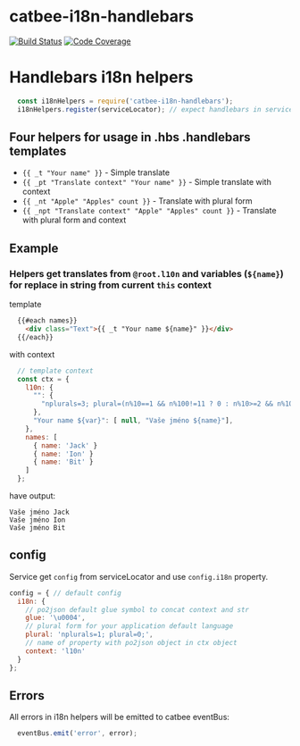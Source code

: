 # catbee-i18n-handlebars

[![Build Status][travis-img]][travis-url]
[![Code Coverage][codecov-img]][codecov-url]

# Handlebars i18n helpers

``` js
  const i18nHelpers = require('catbee-i18n-handlebars');
  i18nHelpers.register(serviceLocator); // expect handlebars in serviceLocator
```

## Four helpers for usage in .hbs .handlebars templates

- `{{ _t "Your name" }}` - Simple translate
- `{{ _pt "Translate context" "Your name" }}` - Simple translate with context
- `{{ _nt "Apple" "Apples" count }}` - Translate with plural form
- `{{ _npt "Translate context" "Apple" "Apples" count }}` - Translate with plural form and context

## Example

### Helpers get translates from `@root.l10n` and variables (`${name}`) for replace in string from current `this` context

template
``` html
  {{#each names}}
    <div class="Text">{{ _t "Your name ${name}" }}</div>
  {{/each}}
```
with context
``` js
  // template context
  const ctx = {
    l10n: {
      "": {
        "nplurals=3; plural=(n%10==1 && n%100!=11 ? 0 : n%10>=2 && n%10<=4 && (n%100<10 || n%100>=20) ? 1 : 2)"
      },
      "Your name ${var}": [ null, "Vaše jméno ${name}"],
    },
    names: [
      { name: 'Jack' }
      { name: 'Ion' }
      { name: 'Bit' }
    ]
  };
```
have output:
```
Vaše jméno Jack
Vaše jméno Ion
Vaše jméno Bit
```

## config

Service get `config` from serviceLocator and use `config.i18n` property.

``` js
config = { // default config
  i18n: {
    // po2json default glue symbol to concat context and str
    glue: '\u0004',
    // plural form for your application default language
    plural: 'nplurals=1; plural=0;',
    // name of property with po2json object in ctx object
    context: 'l10n'
  }
};
```

## Errors
All errors in i18n helpers will be emitted to catbee eventBus:
``` js
  eventBus.emit('error', error);
```

[travis-img]: https://travis-ci.org/catbee/catbee-i18n-handlebars.svg?branch=master
[travis-url]: https://travis-ci.org/catbee/catbee-i18n-handlebars

[codecov-img]: https://codecov.io/github/catbee/catbee-i18n-handlebars/coverage.svg?branch=master
[codecov-url]: https://codecov.io/github/catbee/catbee-i18n-handlebars?branch=master

